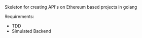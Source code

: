 Skeleton for creating API's on Ethereum based projects in golang

Requirements:
 - TDD
 - Simulated Backend
